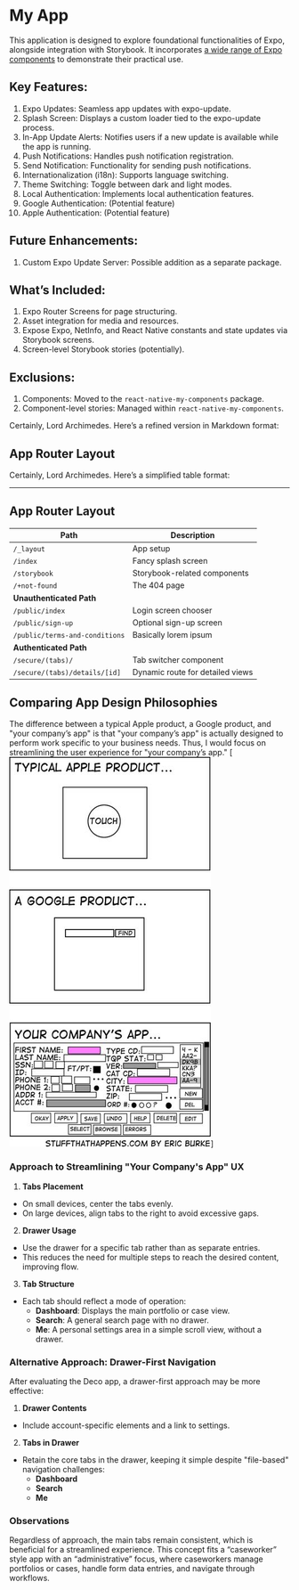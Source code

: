# My App

This application is designed to explore foundational functionalities of Expo, alongside integration with Storybook. It incorporates [a wide range of Expo components](https://github.com/trajano/expo-experiments/pull/2) to demonstrate their practical use.

## Key Features:

1. Expo Updates: Seamless app updates with expo-update.
2. Splash Screen: Displays a custom loader tied to the expo-update process.
3. In-App Update Alerts: Notifies users if a new update is available while the app is running.
4. Push Notifications: Handles push notification registration.
5. Send Notification: Functionality for sending push notifications.
6. Internationalization (i18n): Supports language switching.
7. Theme Switching: Toggle between dark and light modes.
8. Local Authentication: Implements local authentication features.
9. Google Authentication: (Potential feature)
10. Apple Authentication: (Potential feature)

## Future Enhancements:

1. Custom Expo Update Server: Possible addition as a separate package.

## What’s Included:

1. Expo Router Screens for page structuring.
2. Asset integration for media and resources.
3. Expose Expo, NetInfo, and React Native constants and state updates via Storybook screens.
4. Screen-level Storybook stories (potentially).

## Exclusions:

1. Components: Moved to the `react-native-my-components` package.
2. Component-level stories: Managed within `react-native-my-components`.

Certainly, Lord Archimedes. Here’s a refined version in Markdown format:

## App Router Layout

Certainly, Lord Archimedes. Here’s a simplified table format:

---

## App Router Layout

| Path                           | Description                      |
| ------------------------------ | -------------------------------- |
| `/_layout`                     | App setup                        |
| `/index`                       | Fancy splash screen              |
| `/storybook`                   | Storybook-related components     |
| `/+not-found`                  | The 404 page                     |
| **Unauthenticated Path**       |                                  |
| `/public/index`                | Login screen chooser             |
| `/public/sign-up`              | Optional sign-up screen          |
| `/public/terms-and-conditions` | Basically lorem ipsum            |
| **Authenticated Path**         |                                  |
| `/secure/(tabs)/`              | Tab switcher component           |
| `/secure/(tabs)/details/[id]`  | Dynamic route for detailed views |

## Comparing App Design Philosophies

The difference between a typical Apple product, a Google product, and "your company’s app" is that "your company’s app" is actually designed to perform work specific to your business needs. Thus, I would focus on streamlining the user experience for "your company’s app."
[![complex app](src/assets/images/complex-app-meme.png)]

### Approach to Streamlining "Your Company's App" UX

1. **Tabs Placement**

- On small devices, center the tabs evenly.
- On large devices, align tabs to the right to avoid excessive gaps.

2. **Drawer Usage**

- Use the drawer for a specific tab rather than as separate entries.
- This reduces the need for multiple steps to reach the desired content, improving flow.

3. **Tab Structure**

- Each tab should reflect a mode of operation:
  - **Dashboard**: Displays the main portfolio or case view.
  - **Search**: A general search page with no drawer.
  - **Me**: A personal settings area in a simple scroll view, without a drawer.

### Alternative Approach: Drawer-First Navigation

After evaluating the Deco app, a drawer-first approach may be more effective:

1. **Drawer Contents**

- Include account-specific elements and a link to settings.

2. **Tabs in Drawer**

- Retain the core tabs in the drawer, keeping it simple despite "file-based" navigation challenges:
  - **Dashboard**
  - **Search**
  - **Me**

### Observations

Regardless of approach, the main tabs remain consistent, which is beneficial for a streamlined experience. This concept fits a “caseworker” style app with an “administrative” focus, where caseworkers manage portfolios or cases, handle form data entries, and navigate through workflows.
